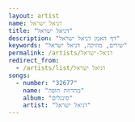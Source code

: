 ```yaml
---
layout: artist
name: דניאל ישראל
title: "דניאל ישראל"
description: "דף האמן דניאל ישראל"
keywords: "שירים, מוזיקה, דניאל ישראל"
permalink: /artists/דניאל-ישראל
redirect_from:
  - /artists/list/דניאל ישראל
songs:
  - number: "32677"
    name: "מחרוזת חופה"
    album: "סינגלים"
    artist: "דניאל ישראל"
---
```

